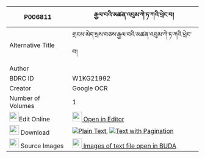 |P006811|རྒྱལ་བའི་མཚན་འབུམ་ཀེ་ཏ་ཀའི་ཕྲེང་བ། 
| --- | --- 
|Alternative Title |གྲངས་མེད་སྲས་བཅས་རྒྱལ་བའི་མཚན་འབུམ་ཀེ་ཏ་ཀའི་ཕྲེང་བ།
|Author | 
|BDRC ID | W1KG21992
|Creator | Google OCR
|Number of Volumes| 1
|<img width="25" src="https://img.icons8.com/color/25/000000/edit-property.png">Edit Online| [<img width="25" src="https://avatars.githubusercontent.com/u/45091458?s=200&v=4"> Open in Editor](http://editor.openpecha.org/P006811)
|<img width="25" src="https://img.icons8.com/fluent/48/000000/download-2.png"/>  Download | [![](https://img.icons8.com/color/20/000000/txt.png)Plain Text](https://github.com/Openpecha/P006811/releases/download/v1/gyalwa_i_tsen_bum_ketaka_i_tre_plain_P006811.zip), [![](https://img.icons8.com/color/20/000000/txt.png)Text with Pagination](https://github.com/Openpecha/P006811/releases/download/v1/gyalwa_i_tsen_bum_ketaka_i_tre_pages_P006811.zip)
|<img width="25" src="https://img.icons8.com/plasticine/100/000000/pictures-folder.png"/>  Source Images | [<img width="25" src="https://library.bdrc.io/icons/BUDA-small.svg"> Images of text file open in BUDA](https://library.bdrc.io/show/bdr:W1KG21992)